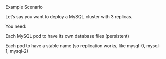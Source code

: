Example Scenario

Let’s say you want to deploy a MySQL cluster with 3 replicas.

You need:

Each MySQL pod to have its own database files (persistent)

Each pod to have a stable name (so replication works, like mysql-0, mysql-1, mysql-2)